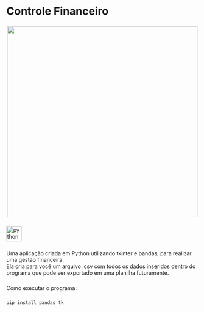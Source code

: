 <h1 align="left">Controle Financeiro</h1>

###

<div align="center">
  <img height="500" src="https://i.imgur.com/uYyMaBW.png"  />
</div>

###

<div align="left">
  <img src="https://cdn.jsdelivr.net/gh/devicons/devicon/icons/python/python-original.svg" height="40" alt="python logo"  />
</div>

###

<p align="left">Uma aplicação criada em Python utilizando tkinter e pandas, para realizar uma gestão financeira.<br>Ela cria para você um arquivo .csv com todos  os dados inseridos dentro do programa que pode ser exportado em uma planilha futuramente.</p>

###

<p align="left">Como executar o programa:</p>

###

``` pip install pandas tk ```

###
